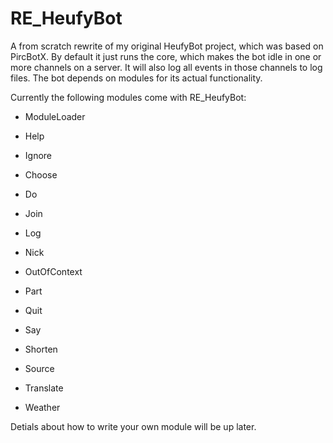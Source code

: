 RE_HeufyBot
===========

A from scratch rewrite of my original HeufyBot project, which was based on PircBotX. By default it just runs the core, which makes the bot idle in one or more channels on a server. It will also log all events in those channels to log files. The bot depends on modules for its actual functionality.

Currently the following modules come with RE_HeufyBot:
- ModuleLoader
- Help
- Ignore

- Choose
- Do
- Join
- Log
- Nick
- OutOfContext
- Part
- Quit
- Say
- Shorten
- Source
- Translate
- Weather

Detials about how to write your own module will be up later.
